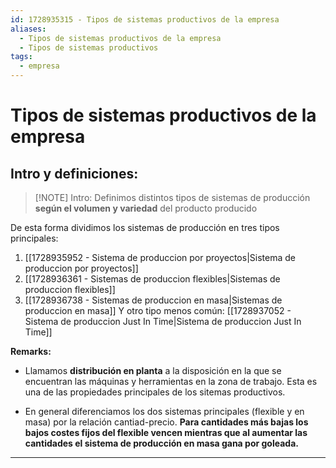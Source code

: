 ```yaml
---
id: 1728935315 - Tipos de sistemas productivos de la empresa
aliases:
  - Tipos de sistemas productivos de la empresa
  - Tipos de sistemas productivos
tags:
  - empresa
---
```

# Tipos de sistemas productivos de la empresa

## Intro y definiciones:

> [!NOTE] Intro: 
>  Definimos distintos tipos de sistemas de producción **según el volumen y variedad** del producto producido

De esta forma dividimos los sistemas de producción en tres tipos principales:
1. [[1728935952 - Sistema de produccion por proyectos|Sistema de produccion por proyectos]]
2. [[1728936361 - Sistemas de produccion flexibles|Sistemas de produccion flexibles]]
3. [[1728936738 - Sistemas de produccion en masa|Sistemas de produccion en masa]]
Y otro tipo menos común: [[1728937052 - Sistema de produccion Just In Time|Sistema de produccion Just In Time]]

**Remarks:**
+ Llamamos **distribución en planta** a la disposición en la que se encuentran las máquinas y herramientas en la zona de trabajo. Esta es una de las propiedades principales de los sitemas productivos.

+ En general diferenciamos los dos sistemas principales (flexible y en masa) por la relación cantiad-precio. **Para cantidades más bajas los bajos costes fijos del flexible vencen mientras que al aumentar las cantidades el sistema de producción en masa gana por goleada.**


***
